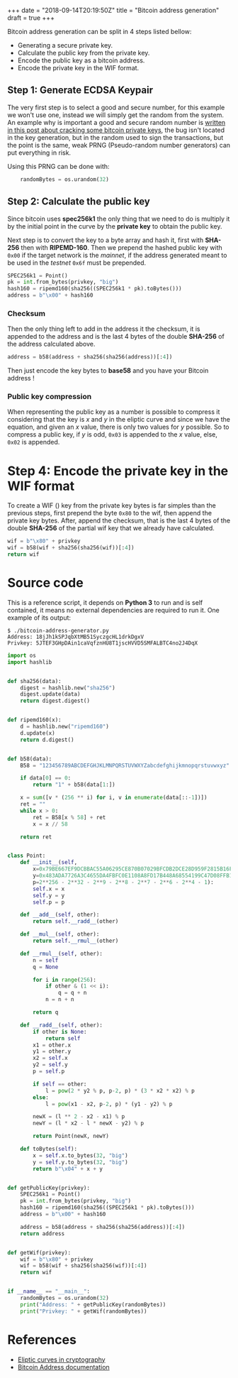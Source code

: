 +++
date = "2018-09-14T20:19:50Z"
title = "Bitcoin address generation"
draft = true
+++

Bitcoin address generation can be split in 4 steps listed bellow:

- Generating a secure private key.
- Calculate the public key from the private key.
- Encode the public key as a bitcoin address.
- Encode the private key in the WIF format.

## Step 1: Generate ECDSA Keypair

The very first step is to select a good and secure number, for this example we
won't use one, instead we will simply get the random from the system. An example
why is important a good and secure random number is [written in this post about
cracking some bitcoin private
keys](https://strm.sh/post/bitcoin-transaction-nonce-reuse/), the bug isn't
located in the key generation, but in the random used to sign the transactions,
but the point is the same, weak PRNG (Pseudo-random number generators) can put
everything in risk.

Using this PRNG can be done with:

```python
    randomBytes = os.urandom(32)
```

## Step 2: Calculate the public key

Since bitcoin uses **spec256k1** the only thing that we need to do is multiply
it by the initial point in the curve by the **private key** to obtain the public
key.

Next step is to convert the key to a byte array and hash it, first with
**SHA-256** then with **RIPEMD-160**. Then we prepend the hashed public key with
`0x00` if the target network is the *mainnet*, if the address generated meant to
be used in the *testnet* `0x6f` must be prepended.

```python
SPEC256k1 = Point()
pk = int.from_bytes(privkey, "big")
hash160 = ripemd160(sha256((SPEC256k1 * pk).toBytes()))
address = b"\x00" + hash160
```

### Checksum

Then the only thing left to add in the address it the checksum, it is appended
to the address and is the last 4 bytes of the double **SHA-256** of the address
calculated above.

```python
address = b58(address + sha256(sha256(address))[:4])
```

Then just encode the key bytes to **base58** and you have your Bitcoin address !

### Public key compression

When representing the public key as a number is possible to compress it
considering that the key is $x$ and $y$ in the eliptic curve and since we have
the equation, and given an $x$ value, there is only two values for $y$ possible.
So to compress a public key, if $y$ is odd, `0x03` is appended to the $x$ value,
else, `0x02` is appended.

# Step 4: Encode the private key in the WIF format

To create a WIF () key from the private key bytes is far simples than the
previous steps, first prepend the byte `0x80` to the wif, then append the
private key bytes. After, append the checksum, that is the last 4 bytes of the
double **SHA-256** of the partial wif key that we already have calculated.

```python
wif = b"\x80" + privkey
wif = b58(wif + sha256(sha256(wif))[:4])
return wif
```

# Source code

This is a reference script, it depends on **Python 3** to run and is self
contained, it means no external dependencies are required to run it. One example
of its output:

```raw
$ ./bitcoin-address-generator.py 
Address: 18jJh1kSPJqbXtMB51SyczgcHL1drkDgxV
Privkey: 5JTEF3GHpDAin1caVqfznHU8T1jscHVVD5SMFALBTC4no2J4DqX
```

```python
import os
import hashlib


def sha256(data):
    digest = hashlib.new("sha256")
    digest.update(data)
    return digest.digest()


def ripemd160(x):
    d = hashlib.new("ripemd160")
    d.update(x)
    return d.digest()


def b58(data):
    B58 = "123456789ABCDEFGHJKLMNPQRSTUVWXYZabcdefghijkmnopqrstuvwxyz"

    if data[0] == 0:
        return "1" + b58(data[1:])

    x = sum([v * (256 ** i) for i, v in enumerate(data[::-1])])
    ret = ""
    while x > 0:
        ret = B58[x % 58] + ret
        x = x // 58

    return ret


class Point:
    def __init__(self,
        x=0x79BE667EF9DCBBAC55A06295CE870B07029BFCDB2DCE28D959F2815B16F81798,
        y=0x483ADA7726A3C4655DA4FBFC0E1108A8FD17B448A68554199C47D08FFB10D4B8,
        p=2**256 - 2**32 - 2**9 - 2**8 - 2**7 - 2**6 - 2**4 - 1):
        self.x = x
        self.y = y
        self.p = p

    def __add__(self, other):
        return self.__radd__(other)

    def __mul__(self, other):
        return self.__rmul__(other)

    def __rmul__(self, other):
        n = self
        q = None

        for i in range(256):
            if other & (1 << i):
                q = q + n
            n = n + n

        return q

    def __radd__(self, other):
        if other is None:
            return self
        x1 = other.x
        y1 = other.y
        x2 = self.x
        y2 = self.y
        p = self.p

        if self == other:
            l = pow(2 * y2 % p, p-2, p) * (3 * x2 * x2) % p
        else:
            l = pow(x1 - x2, p-2, p) * (y1 - y2) % p

        newX = (l ** 2 - x2 - x1) % p
        newY = (l * x2 - l * newX - y2) % p

        return Point(newX, newY)

    def toBytes(self):
        x = self.x.to_bytes(32, "big")
        y = self.y.to_bytes(32, "big")
        return b"\x04" + x + y


def getPublicKey(privkey):
    SPEC256k1 = Point()
    pk = int.from_bytes(privkey, "big")
    hash160 = ripemd160(sha256((SPEC256k1 * pk).toBytes()))
    address = b"\x00" + hash160

    address = b58(address + sha256(sha256(address))[:4])
    return address


def getWif(privkey):
    wif = b"\x80" + privkey
    wif = b58(wif + sha256(sha256(wif))[:4])
    return wif


if __name__ == "__main__":
    randomBytes = os.urandom(32)
    print("Address: " + getPublicKey(randomBytes))
    print("Privkey: " + getWif(randomBytes))
```

# References

- [Eliptic curves in cryptography](https://en.wikipedia.org/wiki/Elliptic-curve_cryptography)
- [Bitcoin Address documentation](https://en.bitcoin.it/wiki/Address)
